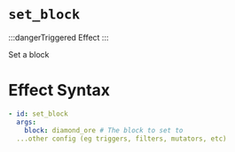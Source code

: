 # `set_block`

:::dangerTriggered Effect
:::

Set a block

# Effect Syntax

```yaml
- id: set_block
  args:
    block: diamond_ore # The block to set to
  ...other config (eg triggers, filters, mutators, etc)
```
